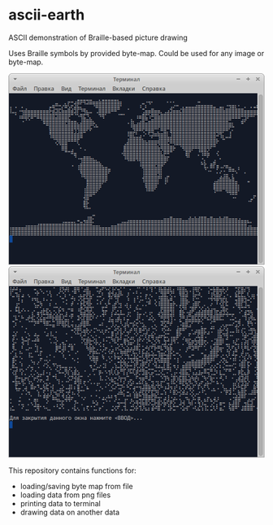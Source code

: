 # ascii-earth
ASCII demonstration of Braille-based picture drawing

Uses Braille symbols by provided byte-map.
Could be used for any image or byte-map.

![Screenshot](screen.png)
![Screenshot](screen2.png)

This repository contains functions for:
* loading/saving byte map from file
* loading data from png files
* printing data to terminal
* drawing data on another data
